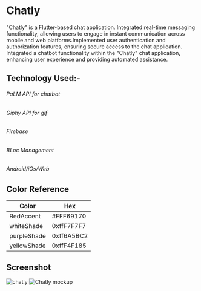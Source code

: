
# Chatly

"Chatly" is a Flutter-based chat application.
Integrated real-time messaging functionality, allowing users to engage in instant communication across mobile and web platforms.Implemented user authentication and authorization features, ensuring secure access to the chat application.
Integrated a chatbot functionality within the "Chatly" chat application, enhancing user experience and providing automated assistance.


## Technology Used:-

###### PaLM API for chatbot
###### Giphy API for gif
###### Firebase
###### BLoc Management
###### Android/iOs/Web
## Color Reference

| Color             | Hex                                                                |
| ----------------- | ------------------------------------------------------------------ |
| RedAccent | #FFF69170 |
| whiteShade |  0xffF7F7F7 |
| purpleShade |  0xff6A5BC2 |
| yellowShade |  0xffF4F185 |

## Screenshot

![chatly](https://github.com/Vishesh-panghal/chatly/assets/76419786/f3e19006-d6ff-45e4-b001-b2e4a34e5a34)
![Chatly mockup](https://github.com/Vishesh-panghal/chatly/assets/76419786/4bdc2938-2038-4c52-a819-09e4b56ba646) 
 
